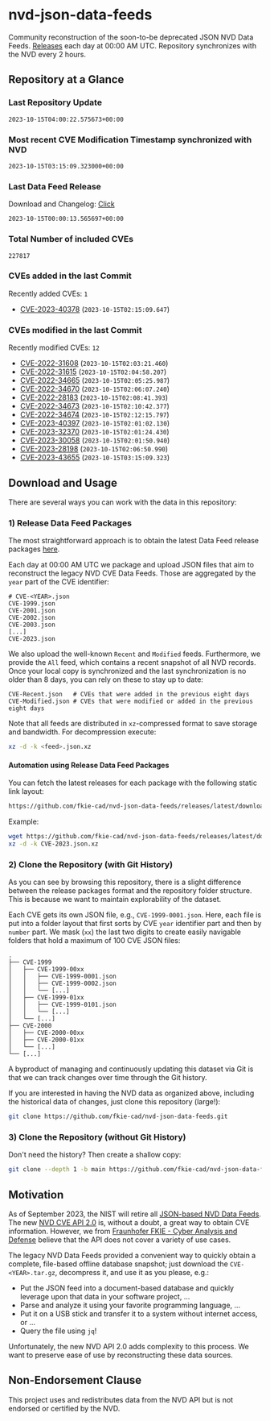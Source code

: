 # nvd-json-data-feeds

Community reconstruction of the soon-to-be deprecated JSON NVD Data Feeds. 
[Releases](https://github.com/fkie-cad/nvd-json-data-feeds/releases/latest) each day at 00:00 AM UTC.
Repository synchronizes with the NVD every 2 hours.

## Repository at a Glance

### Last Repository Update

```plain
2023-10-15T04:00:22.575673+00:00
```

### Most recent CVE Modification Timestamp synchronized with NVD

```plain
2023-10-15T03:15:09.323000+00:00
```

### Last Data Feed Release

Download and Changelog: [Click](https://github.com/fkie-cad/nvd-json-data-feeds/releases/latest)

```plain
2023-10-15T00:00:13.565697+00:00
```

### Total Number of included CVEs

```plain
227817
```

### CVEs added in the last Commit

Recently added CVEs: `1`

* [CVE-2023-40378](CVE-2023/CVE-2023-403xx/CVE-2023-40378.json) (`2023-10-15T02:15:09.647`)


### CVEs modified in the last Commit

Recently modified CVEs: `12`

* [CVE-2022-31608](CVE-2022/CVE-2022-316xx/CVE-2022-31608.json) (`2023-10-15T02:03:21.460`)
* [CVE-2022-31615](CVE-2022/CVE-2022-316xx/CVE-2022-31615.json) (`2023-10-15T02:04:58.207`)
* [CVE-2022-34665](CVE-2022/CVE-2022-346xx/CVE-2022-34665.json) (`2023-10-15T02:05:25.987`)
* [CVE-2022-34670](CVE-2022/CVE-2022-346xx/CVE-2022-34670.json) (`2023-10-15T02:06:07.240`)
* [CVE-2022-28183](CVE-2022/CVE-2022-281xx/CVE-2022-28183.json) (`2023-10-15T02:08:41.393`)
* [CVE-2022-34673](CVE-2022/CVE-2022-346xx/CVE-2022-34673.json) (`2023-10-15T02:10:42.377`)
* [CVE-2022-34674](CVE-2022/CVE-2022-346xx/CVE-2022-34674.json) (`2023-10-15T02:12:15.797`)
* [CVE-2023-40397](CVE-2023/CVE-2023-403xx/CVE-2023-40397.json) (`2023-10-15T02:01:02.130`)
* [CVE-2023-32370](CVE-2023/CVE-2023-323xx/CVE-2023-32370.json) (`2023-10-15T02:01:24.430`)
* [CVE-2023-30058](CVE-2023/CVE-2023-300xx/CVE-2023-30058.json) (`2023-10-15T02:01:50.940`)
* [CVE-2023-28198](CVE-2023/CVE-2023-281xx/CVE-2023-28198.json) (`2023-10-15T02:06:50.990`)
* [CVE-2023-43655](CVE-2023/CVE-2023-436xx/CVE-2023-43655.json) (`2023-10-15T03:15:09.323`)


## Download and Usage

There are several ways you can work with the data in this repository:

### 1) Release Data Feed Packages

The most straightforward approach is to obtain the latest Data Feed release packages [here](https://github.com/fkie-cad/nvd-json-data-feeds/releases/latest).

Each day at 00:00 AM UTC we package and upload JSON files that aim to reconstruct the legacy NVD CVE Data Feeds.
Those are aggregated by the `year` part of the CVE identifier:

```
# CVE-<YEAR>.json
CVE-1999.json
CVE-2001.json
CVE-2002.json
CVE-2003.json
[...]
CVE-2023.json
```

We also upload the well-known `Recent` and `Modified` feeds.
Furthermore, we provide the `All` feed, which contains a recent snapshot of all NVD records.
Once your local copy is synchronized and the last synchronization is no older than 8 days, you can rely on these to stay up to date:

```plain
CVE-Recent.json   # CVEs that were added in the previous eight days
CVE-Modified.json # CVEs that were modified or added in the previous eight days
```

Note that all feeds are distributed in `xz`-compressed format to save storage and bandwidth.
For decompression execute:

```sh
xz -d -k <feed>.json.xz
```


#### Automation using Release Data Feed Packages

You can fetch the latest releases for each package with the following static link layout:

```sh
https://github.com/fkie-cad/nvd-json-data-feeds/releases/latest/download/CVE-<YEAR>.json.xz
```

Example:

```sh
wget https://github.com/fkie-cad/nvd-json-data-feeds/releases/latest/download/CVE-2023.json.xz
xz -d -k CVE-2023.json.xz
```

### 2) Clone the Repository (with Git History)

As you can see by browsing this repository, there is a slight difference between the release packages format and the repository folder structure.
This is because we want to maintain explorability of the dataset.

Each CVE gets its own JSON file, e.g., `CVE-1999-0001.json`.
Here, each file is put into a folder layout that first sorts by CVE `year` identifier part and then by `number` part.
We mask (`xx`) the last two digits to create easily navigable folders that hold a maximum of 100 CVE JSON files:

```plain
.
├── CVE-1999
│   ├── CVE-1999-00xx
│   │   ├── CVE-1999-0001.json
│   │   ├── CVE-1999-0002.json
│   │   └── [...]
│   ├── CVE-1999-01xx
│   │   ├── CVE-1999-0101.json
│   │   └── [...]
│   └── [...]
├── CVE-2000
│   ├── CVE-2000-00xx
│   ├── CVE-2000-01xx
│   └── [...]
└── [...]
```

A byproduct of managing and continuously updating this dataset via Git is that we can track changes over time through the Git history.

If you are interested in having the NVD data as organized above, including the historical data of changes, just clone this repository (large!):

```sh
git clone https://github.com/fkie-cad/nvd-json-data-feeds.git
```

### 3) Clone the Repository (without Git History)

Don't need the history? Then create a shallow copy:

```sh
git clone --depth 1 -b main https://github.com/fkie-cad/nvd-json-data-feeds.git
```

## Motivation

As of September 2023, the NIST will retire all [JSON-based NVD Data Feeds](https://nvd.nist.gov/vuln/data-feeds#divRetirementBanner-1).
The new [NVD CVE API 2.0](https://nvd.nist.gov/developers/vulnerabilities) is, without a doubt, a great way to obtain CVE information.
However, we from [Fraunhofer FKIE - Cyber Analysis and Defense](https://www.fkie.fraunhofer.de/en/departments/cad.html) believe that the API does not cover a variety of use cases.

The legacy NVD Data Feeds provided a convenient way to quickly obtain a complete, file-based offline database snapshot; just download the `CVE-<YEAR>.tar.gz`, decompress it, and use it as you please, e.g.:

* Put the JSON feed into a document-based database and quickly leverage upon that data in your software project, ...
* Parse and analyze it using your favorite programming language, ...
* Put it on a USB stick and transfer it to a system without internet access, or ...
* Query the file using `jq`!

Unfortunately, the new NVD API 2.0 adds complexity to this process.
We want to preserve ease of use by reconstructing these data sources.

## Non-Endorsement Clause

This project uses and redistributes data from the NVD API but is not endorsed or certified by the NVD.